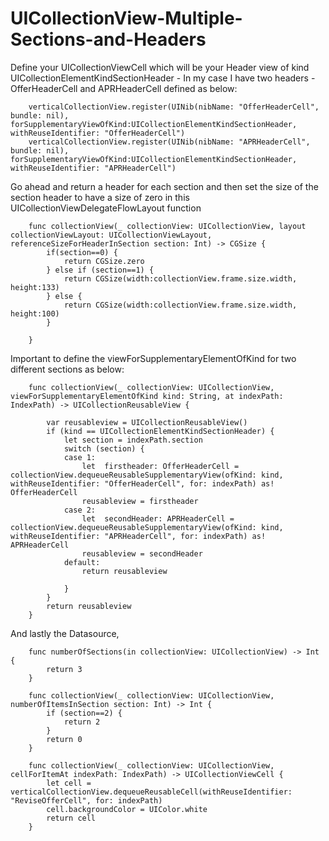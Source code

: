 # UICollectionView-Multiple-Sections-and-Headers


Define your UICollectionViewCell which will be your Header view of kind UICollectionElementKindSectionHeader - In my case I have two headers - OfferHeaderCell and APRHeaderCell defined as below:

````
    verticalCollectionView.register(UINib(nibName: "OfferHeaderCell", bundle: nil), forSupplementaryViewOfKind:UICollectionElementKindSectionHeader, withReuseIdentifier: "OfferHeaderCell")
    verticalCollectionView.register(UINib(nibName: "APRHeaderCell", bundle: nil), forSupplementaryViewOfKind:UICollectionElementKindSectionHeader, withReuseIdentifier: "APRHeaderCell")
````        

Go ahead and return a header for each section and then set the size of the section header to have a size of zero in this UICollectionViewDelegateFlowLayout function

````
    func collectionView(_ collectionView: UICollectionView, layout collectionViewLayout: UICollectionViewLayout, referenceSizeForHeaderInSection section: Int) -> CGSize {
        if(section==0) {
            return CGSize.zero
        } else if (section==1) {
            return CGSize(width:collectionView.frame.size.width, height:133)
        } else {
            return CGSize(width:collectionView.frame.size.width, height:100)
        }

    }
````

Important to define the viewForSupplementaryElementOfKind for two different sections as below:

````
    func collectionView(_ collectionView: UICollectionView, viewForSupplementaryElementOfKind kind: String, at indexPath: IndexPath) -> UICollectionReusableView {
        
        var reusableview = UICollectionReusableView()
        if (kind == UICollectionElementKindSectionHeader) {
            let section = indexPath.section
            switch (section) {
            case 1:
                let  firstheader: OfferHeaderCell = collectionView.dequeueReusableSupplementaryView(ofKind: kind, withReuseIdentifier: "OfferHeaderCell", for: indexPath) as! OfferHeaderCell
                reusableview = firstheader
            case 2:
                let  secondHeader: APRHeaderCell = collectionView.dequeueReusableSupplementaryView(ofKind: kind, withReuseIdentifier: "APRHeaderCell", for: indexPath) as! APRHeaderCell
                reusableview = secondHeader
            default:
                return reusableview
                
            }
        }
        return reusableview
    }
````

And lastly the Datasource,

````
    func numberOfSections(in collectionView: UICollectionView) -> Int {
        return 3
    }
    
    func collectionView(_ collectionView: UICollectionView, numberOfItemsInSection section: Int) -> Int {
        if (section==2) {
            return 2
        }
        return 0
    }
    
    func collectionView(_ collectionView: UICollectionView, cellForItemAt indexPath: IndexPath) -> UICollectionViewCell {
        let cell = verticalCollectionView.dequeueReusableCell(withReuseIdentifier: "ReviseOfferCell", for: indexPath)
        cell.backgroundColor = UIColor.white
        return cell
    }
````
